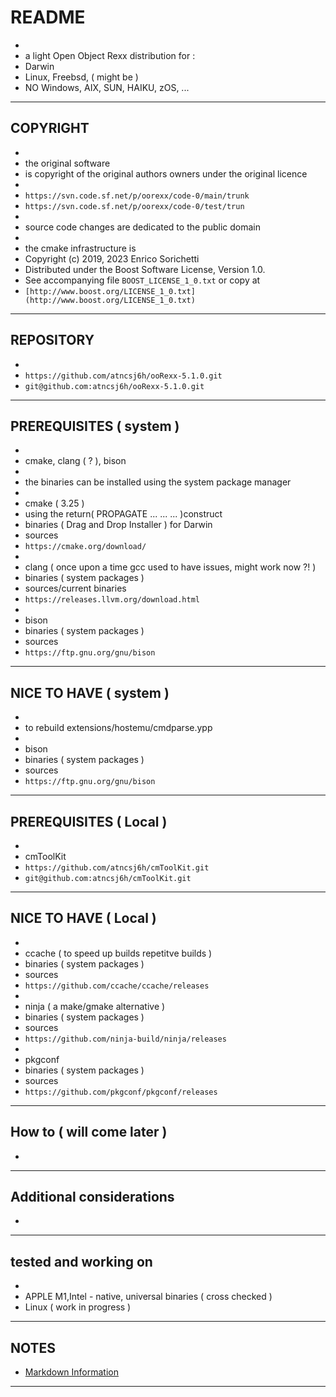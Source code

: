 #   README
*
* a light Open Object Rexx distribution for :
* Darwin
* Linux, Freebsd, ( might be )
* NO Windows, AIX, SUN, HAIKU, zOS, ...
* * *

##  COPYRIGHT
*
* the original software
* is copyright of the original authors owners under the original licence
*
* `https://svn.code.sf.net/p/oorexx/code-0/main/trunk`
* `https://svn.code.sf.net/p/oorexx/code-0/test/trun`
*
* source code changes are dedicated to the public domain
*
* the cmake infrastructure is
* Copyright (c) 2019, 2023 Enrico Sorichetti
* Distributed under the Boost Software License, Version 1.0.
* See accompanying file `BOOST_LICENSE_1_0.txt` or copy at
* `[http://www.boost.org/LICENSE_1_0.txt](http://www.boost.org/LICENSE_1_0.txt)`
* * *

##  REPOSITORY
*
* `https://github.com/atncsj6h/ooRexx-5.1.0.git`
* `git@github.com:atncsj6h/ooRexx-5.1.0.git`
* * *

##  PREREQUISITES ( system )
*
* cmake, clang ( ? ), bison
*
* the binaries can be installed using the system package manager
*
* cmake ( 3.25 )
* using the return( PROPAGATE ... ... ... )construct
* binaries ( Drag and Drop Installer ) for Darwin
* sources
* `https://cmake.org/download/`
*
* clang ( once upon a time gcc used to have issues, might work now ?! )
* binaries ( system packages )
* sources/current binaries
* `https://releases.llvm.org/download.html`
*
* bison
* binaries ( system packages )
* sources
* `https://ftp.gnu.org/gnu/bison`
* * *

##  NICE TO HAVE ( system )
*
* to rebuild extensions/hostemu/cmdparse.ypp
*
* bison
* binaries ( system packages )
* sources
* `https://ftp.gnu.org/gnu/bison`
* * *

##  PREREQUISITES ( Local )
*
* cmToolKit
* `https://github.com/atncsj6h/cmToolKit.git`
* `git@github.com:atncsj6h/cmToolKit.git`
* * *

##  NICE TO HAVE  ( Local )
*
* ccache ( to speed up builds repetitve builds )
* binaries ( system packages )
* sources
* `https://github.com/ccache/ccache/releases`
*
* ninja ( a make/gmake alternative )
* binaries ( system packages )
* sources
* `https://github.com/ninja-build/ninja/releases`
*
* pkgconf
* binaries ( system packages )
* sources
* `https://github.com/pkgconf/pkgconf/releases`
* * *

##  How to ( will come later )
*
* * *

##  Additional considerations
*
* * *

##  tested and working on
*
* APPLE M1,Intel - native, universal binaries ( cross checked )
* Linux ( work in progress )
* * *

##  NOTES
* [Markdown Information](https://bitbucket.org/tutorials/markdowndemo)
* * *
